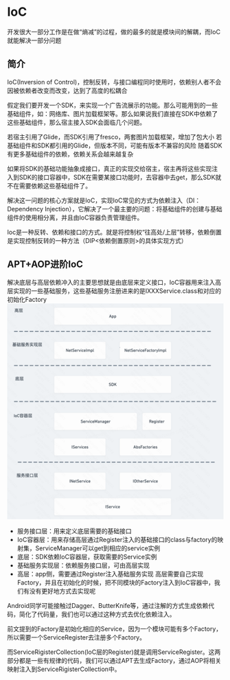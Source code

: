 # IoC

开发很大一部分工作是在做“熵减”的过程，做的最多的就是模块间的解耦，而IoC就能解决一部分问题

## 简介
IoC(Inversion of Control)，控制反转，与接口编程同时使用时，依赖别人者不会因被依赖者改变而改变，达到了高度的松耦合

假定我们要开发一个SDK，来实现一个广告流展示的功能。那么可能用到的一些基础组件，如：网络库、图片加载框架等。那么如果说我们直接在SDK中依赖了这些基础组件，那么宿主接入SDK会面临几个问题。

若宿主引用了Glide，而SDK引用了fresco，两套图片加载框架，增加了包大小
若基础组件和SDK都引用的Glide，但版本不同，可能有版本不兼容的风险
随着SDK有更多基础组件的依赖，依赖关系会越来越复杂

如果将SDK的基础功能抽象成接口，真正的实现交给宿主，宿主再将这些实现注入到SDK的接口容器中，SDK在需要某接口功能时，去容器中去get，那么SDK就不在需要依赖这些基础组件了。

解决这一问题的核心方案就是IoC，实现IoC常见的方式为依赖注入（DI：Dependency Injection），它解决了一个最主要的问题：将基础组件的创建与基础组件的使用相分离，并且由IoC容器负责管理组件。

Ioc是一种反转、依赖和接口的方式。就是将控制权“往高处/上层”转移，依赖倒置是实现控制反转的一种方法（DIP<依赖倒置原则>的具体实现方式）

## APT+AOP进阶IoC
解决底层与高层依赖冲入的主要思想就是由底层来定义接口，IoC容器用来注入高层实现的一些基础服务，这些基础服务注册进来的是IXXXService.class和对应的初始化Factory
![ioc_arc.png](image/ioc_arc.png)

- 服务接口层：用来定义底层需要的基础接口
- IoC容器层：用来存储高层通过Register注入的基础接口的class与factory的映射集，ServiceManager可以get到相应的service实例
- 底层：SDK依赖IoC容器层，获取需要的Service实例
- 基础服务实现层：依赖服务接口层，可由高层实现
- 高层：app侧，需要通过Register注入基础服务实现
  高层需要自己实现Factory，并且在初始化的时候，把不同模块的Factory注入到IoC容器中，我们有没有更好地方式去实现呢



Android同学可能接触过Dagger、ButterKnife等，通过注解的方式生成依赖代码，简化了代码量，我们也可以通过这种方式去优化依赖注入。



前文提到的Factory是初始化相应的Service，因为一个模块可能有多个Factory，所以需要一个ServiceRegister去注册多个Factory。

而ServiceRigisterCollection(IoC层的Register)就是调用ServiceRegister。这两部分都是一些有规律的代码，我们可以通过APT去生成Factory，通过AOP将相关映射注入到ServiceRigisterCollection中。
